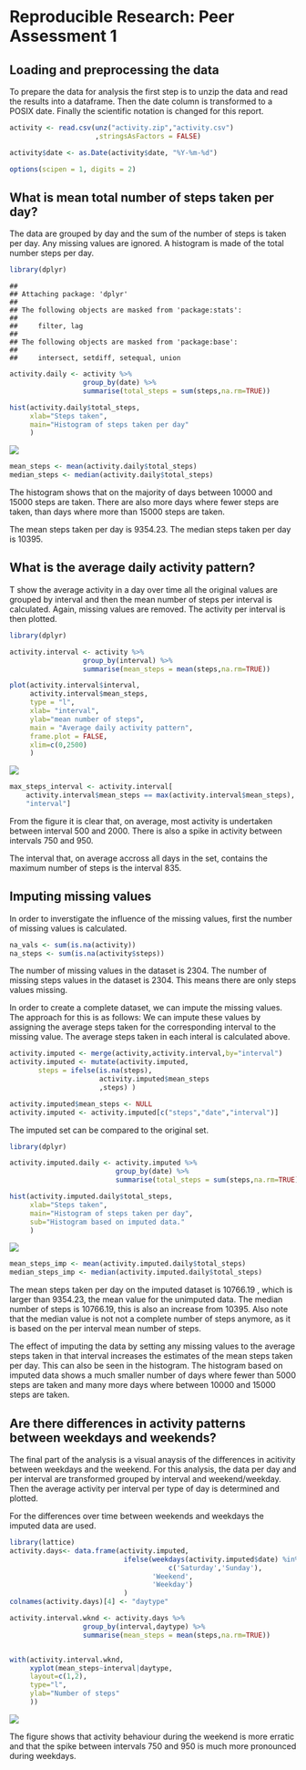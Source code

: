 # Reproducible Research: Peer Assessment 1


## Loading and preprocessing the data

To prepare the data for analysis the first step is to unzip the data and read
the results into a dataframe. Then the date column is transformed to a 
POSIX date. Finally the scientific notation is changed for this report.


```r
activity <- read.csv(unz("activity.zip","activity.csv")
                     ,stringsAsFactors = FALSE)

activity$date <- as.Date(activity$date, "%Y-%m-%d")

options(scipen = 1, digits = 2)
```

## What is mean total number of steps taken per day?

The data are grouped by day and the sum of the number of steps is taken
per day. Any missing values are ignored. A histogram is made of the total number
steps per day.


```r
library(dplyr)
```

```
## 
## Attaching package: 'dplyr'
## 
## The following objects are masked from 'package:stats':
## 
##     filter, lag
## 
## The following objects are masked from 'package:base':
## 
##     intersect, setdiff, setequal, union
```

```r
activity.daily <- activity %>% 
                  group_by(date) %>% 
                  summarise(total_steps = sum(steps,na.rm=TRUE))

hist(activity.daily$total_steps,
     xlab="Steps taken",
     main="Histogram of steps taken per day"
     )
```

![](PA1_template_files/figure-html/unnamed-chunk-2-1.png) 

```r
mean_steps <- mean(activity.daily$total_steps)
median_steps <- median(activity.daily$total_steps)
```

The histogram shows that on the majority of days between 10000 and 15000 steps 
are taken. There are also more days where fewer steps are taken, than days where more than
15000 steps are taken.

The mean steps taken per day is 9354.23. The median steps taken per day 
is 10395.


## What is the average daily activity pattern?

T show the average activity in a day over time all the original values are 
grouped by interval and then the mean number of steps per interval is calculated.
Again, missing values are removed. The activity per interval is then
plotted.


```r
library(dplyr)

activity.interval <- activity %>% 
                  group_by(interval) %>% 
                  summarise(mean_steps = mean(steps,na.rm=TRUE))

plot(activity.interval$interval,
     activity.interval$mean_steps,
     type = "l",
     xlab= "interval",
     ylab="mean number of steps",
     main = "Average daily activity pattern",
     frame.plot = FALSE,
     xlim=c(0,2500)
     )
```

![](PA1_template_files/figure-html/unnamed-chunk-3-1.png) 

```r
max_steps_interval <- activity.interval[
    activity.interval$mean_steps == max(activity.interval$mean_steps),
    "interval"]
```

From the figure it is clear that, on average, most activity is undertaken 
between interval 500 and 2000. There is also a spike in activity between 
intervals 750 and 950.

The interval that, on average accross all days in the set, contains the 
maximum number of steps is the interval 835.

## Imputing missing values

In order to inverstigate the influence of the missing values, first the number
of missing values is calculated.


```r
na_vals <- sum(is.na(activity))
na_steps <- sum(is.na(activity$steps))
```

The number of missing values in the dataset is 2304.
The number of missing steps values in the dataset is 2304. 
This means there are only steps values missing. 

In order to create a complete dataset, we can impute the missing values.
The approach for this is as follows:
We can impute these values by assigning the average steps taken for the
corresponding interval to the missing  value. The  average steps 
taken in each interal is calculated above.


```r
activity.imputed <- merge(activity,activity.interval,by="interval")
activity.imputed <- mutate(activity.imputed,
       steps = ifelse(is.na(steps),
                      activity.imputed$mean_steps
                      ,steps) )

activity.imputed$mean_steps <- NULL
activity.imputed <- activity.imputed[c("steps","date","interval")]
```

The imputed set can be compared to the original set.


```r
library(dplyr)

activity.imputed.daily <- activity.imputed %>% 
                          group_by(date) %>% 
                          summarise(total_steps = sum(steps,na.rm=TRUE))

hist(activity.imputed.daily$total_steps,
     xlab="Steps taken",
     main="Histogram of steps taken per day",
     sub="Histogram based on imputed data."
     )
```

![](PA1_template_files/figure-html/unnamed-chunk-6-1.png) 

```r
mean_steps_imp <- mean(activity.imputed.daily$total_steps)
median_steps_imp <- median(activity.imputed.daily$total_steps)
```

The mean steps taken per day on the imputed dataset is 
10766.19 , which is larger than 9354.23, the mean value for the unimputed data. 
The median number of steps is 10766.19, this is also an increase 
from 10395. Also note that the median value is not not a complete 
number of steps anymore, as it is based on the per interval mean number of
steps.

The effect of imputing the data by setting any missing values to the average
steps taken in that interval increases the estimates of the mean steps taken 
per day. This can also be seen in the histogram. The histogram based on imputed
data shows a much smaller number of days where fewer than 5000 steps are taken
and many more days where between 10000 and 15000 steps are taken.

## Are there differences in activity patterns between weekdays and weekends?

The final part of the analysis is a visual anaysis of the differences in
acitivity between weekdays and the weekend. For this analysis, the data
per day and per interval are transformed grouped by interval and 
weekend/weekday. Then the average activity per interval per type of day is 
determined and plotted.

For the differences over time between weekends and weekdays the 
imputed data are used.


```r
library(lattice)
activity.days<- data.frame(activity.imputed,
                            ifelse(weekdays(activity.imputed$date) %in% 
                                       c('Saturday','Sunday'),
                                   'Weekend',
                                   'Weekday')
                            )
colnames(activity.days)[4] <- "daytype"

activity.interval.wknd <- activity.days %>% 
                  group_by(interval,daytype) %>% 
                  summarise(mean_steps = mean(steps,na.rm=TRUE))


with(activity.interval.wknd,
     xyplot(mean_steps~interval|daytype,
     layout=c(1,2),
     type="l",
     ylab="Number of steps"
     ))
```

![](PA1_template_files/figure-html/unnamed-chunk-7-1.png) 

The figure shows that activity behaviour during the weekend is more erratic
and that the spike between intervals 750 and 950 is much more pronounced 
during weekdays.
